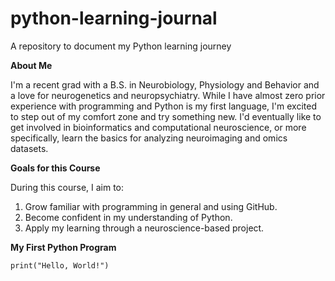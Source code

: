 # python-learning-journal
A repository to document my Python learning journey

**About Me**

I'm a recent grad with a B.S. in Neurobiology, Physiology and Behavior and a love for neurogenetics and neuropsychiatry. While I have almost zero prior experience with programming and Python is my first language, I'm excited to step out of my comfort zone and try something new. I'd eventually like to get involved in bioinformatics and computational neuroscience, or more specifically, learn the basics for analyzing neuroimaging and omics datasets.

**Goals for this Course**

During this course, I aim to:

1. Grow familiar with programming in general and using GitHub.
2. Become confident in my understanding of Python.
3. Apply my learning through a neuroscience-based project.

**My First Python Program**

```
print("Hello, World!")
```
